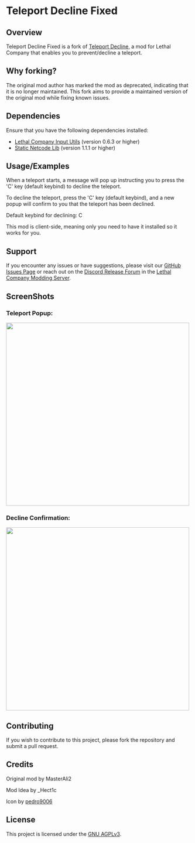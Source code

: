 # Teleport Decline Fixed
## Overview
Teleport Decline Fixed is a fork of [Teleport Decline](https://github.com/MasterAli2/TeleportDecline), a mod for Lethal Company that enables you to prevent/decline a teleport.

## Why forking?
The original mod author has marked the mod as deprecated, indicating that it is no longer maintained. This fork aims to provide a maintained version of the original mod while fixing known issues.

## Dependencies

Ensure that you have the following dependencies installed:

- [Lethal Company Input Utils](https://thunderstore.io/c/lethal-company/p/Rune580/LethalCompany_InputUtils/) (version 0.6.3 or higher)
- [Static Netcode Lib](https://thunderstore.io/c/lethal-company/p/xilophor/StaticNetcodeLib/) (version 1.1.1 or higher)

## Usage/Examples

When a teleport starts, a message will pop up instructing you to press the 'C' key (default keybind) to decline the teleport.

To decline the teleport, press the 'C' key (default keybind), and a new popup will confirm to you that the teleport has been declined.

Default keybind for declining: C

This mod is client-side, meaning only you need to have it installed so it works for you.

## Support

If you encounter any issues or have suggestions, please visit our [GitHub Issues Page](https://github.com/MasterAli2/TeleportDecline/issues)
or reach out on the [Discord Release Forum](https://discord.com/channels/1168655651455639582/1215808576883392693)  in the [Lethal Company Modding Server](https://discord.gg/lcmod).

## ScreenShots

### Teleport Popup:

<img src="https://cdn.smashmc.eu/lethal/decline.png"  width="500">

### Decline Confirmation:

<img src="https://cdn.smashmc.eu/lethal/declined.png"  width="500">

## Contributing

If you wish to contribute to this project, please fork the repository and submit a pull request.

## Credits

Original mod by MasterAli2

Mod Idea by _Hect1c

Icon by [pedro9006](https://discord.com/channels/1168655651455639582/1213589008429486141/1213589008429486141)

## License

This project is licensed under the [GNU AGPLv3](https://choosealicense.com/licenses/agpl-3.0/).